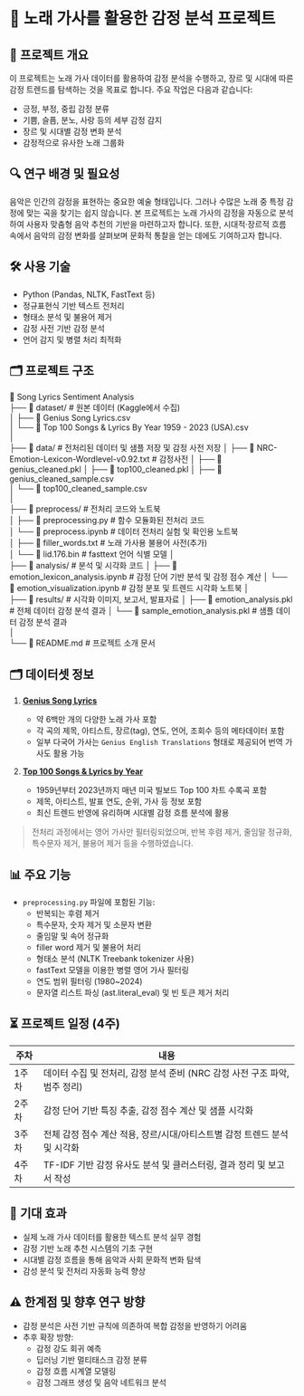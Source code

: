 # 🎵 노래 가사를 활용한 감정 분석 프로젝트

## 📌 프로젝트 개요

이 프로젝트는 노래 가사 데이터를 활용하여 감정 분석을 수행하고, 장르 및 시대에 따른 감정 트렌드를 탐색하는 것을 목표로 합니다. 주요 작업은 다음과 같습니다:

- 긍정, 부정, 중립 감정 분류
- 기쁨, 슬픔, 분노, 사랑 등의 세부 감정 감지
- 장르 및 시대별 감정 변화 분석
- 감정적으로 유사한 노래 그룹화

## 🔍 연구 배경 및 필요성

음악은 인간의 감정을 표현하는 중요한 예술 형태입니다. 그러나 수많은 노래 중 특정 감정에 맞는 곡을 찾기는 쉽지 않습니다. 본 프로젝트는 노래 가사의 감정을 자동으로 분석하여 사용자 맞춤형 음악 추천의 기반을 마련하고자 합니다. 또한, 시대적·장르적 흐름 속에서 음악의 감정 변화를 살펴보며 문화적 통찰을 얻는 데에도 기여하고자 합니다.

## 🛠️ 사용 기술

- Python (Pandas, NLTK, FastText 등)
- 정규표현식 기반 텍스트 전처리
- 형태소 분석 및 불용어 제거
- 감정 사전 기반 감정 분석
- 언어 감지 및 병렬 처리 최적화

## 🗂️ 프로젝트 구조

📁 Song Lyrics Sentiment Analysis  
├── 📂 dataset/                                       # 원본 데이터 (Kaggle에서 수집)  
│   ├── 📄 Genius Song Lyrics.csv  
│   └── 📄 Top 100 Songs & Lyrics By Year 1959 - 2023 (USA).csv  
│  
├── 📂 data/                                          # 전처리된 데이터 및 샘플 저장 및 감정 사전 저장
│   ├── 📄 NRC-Emotion-Lexicon-Wordlevel-v0.92.txt    # 감정사전
│   ├── 📄 genius_cleaned.pkl 
│   ├── 📄 top100_cleaned.pkl
│   ├── 📄 genius_cleaned_sample.csv  
│   └── 📄 top100_cleaned_sample.csv  
│  
├── 📂 preprocess/                                    # 전처리 코드와 노트북  
│   ├── 📄 preprocessing.py                           # 함수 모듈화된 전처리 코드  
│   └── 📄 preprocess.ipynb                           # 데이터 전처리 실험 및 확인용 노트북  
│   ├── 📄 filler_words.txt                           # 노래 가사용 불용어 사전(추가)  
│   └── 📄 lid.176.bin                                # fasttext 언어 식별 모델
│  
├── 📂 analysis/                                      # 분석 및 시각화 코드
│   ├── 📄 emotion_lexicon_analysis.ipynb             # 감정 단어 기반 분석 및 감정 점수 계산
│   └── 📄 emotion_visualization.ipynb                # 감정 분포 및 트렌드 시각화 노트북
│  
├── 📂 results/                                       # 시각화 이미지, 보고서, 발표자료 
│   ├── 📄 emotion_analysis.pkl                       # 전체 데이터 감정 분석 결과 
│   └── 📄 sample_emotion_analysis.pkl                # 샘플 데이터 감정 분석 결과  
│  
└── 📄 README.md                                      # 프로젝트 소개 문서

## 🗂️ 데이터셋 정보

1. [**Genius Song Lyrics**](https://www.kaggle.com/datasets/carlosgdcj/genius-song-lyrics-with-language-information)  
   - 약 6백만 개의 다양한 노래 가사 포함
   - 각 곡의 제목, 아티스트, 장르(tag), 연도, 언어, 조회수 등의 메타데이터 포함  
   - 일부 다국어 가사는 `Genius English Translations` 형태로 제공되어 번역 가사도 활용 가능

2. [**Top 100 Songs & Lyrics by Year**](https://www.kaggle.com/datasets/brianblakely/top-100-songs-and-lyrics-from-1959-to-2019)  
   - 1959년부터 2023년까지 매년 미국 빌보드 Top 100 차트 수록곡 포함  
   - 제목, 아티스트, 발표 연도, 순위, 가사 등 정보 포함  
   - 최신 트렌드 반영에 유리하며 시대별 감정 흐름 분석에 활용

> 전처리 과정에서는 영어 가사만 필터링되었으며, 반복 후렴 제거, 줄임말 정규화, 특수문자 제거, 불용어 제거 등을 수행하였습니다.

## 📊 주요 기능

- `preprocessing.py` 파일에 포함된 기능:
  - 반복되는 후렴 제거
  - 특수문자, 숫자 제거 및 소문자 변환
  - 줄임말 및 속어 정규화
  - filler word 제거 및 불용어 처리
  - 형태소 분석 (NLTK Treebank tokenizer 사용)
  - fastText 모델을 이용한 병렬 영어 가사 필터링
  - 연도 범위 필터링 (1980~2024)
  - 문자열 리스트 파싱 (ast.literal_eval) 및 빈 토큰 제거 처리

## ⏳ 프로젝트 일정 (4주)

| 주차  | 내용 |
|-------|------|
| 1주차 | 데이터 수집 및 전처리, 감정 분석 준비 (NRC 감정 사전 구조 파악, 범주 정리) |
| 2주차 | 감정 단어 기반 특징 추출, 감정 점수 계산 및 샘플 시각화 |
| 3주차 | 전체 감정 점수 계산 적용, 장르/시대/아티스트별 감정 트렌드 분석 및 시각화 |
| 4주차 | TF-IDF 기반 감정 유사도 분석 및 클러스터링, 결과 정리 및 보고서 작성 |

## 🎯 기대 효과

- 실제 노래 가사 데이터를 활용한 텍스트 분석 실무 경험
- 감정 기반 노래 추천 시스템의 기초 구현
- 시대별 감정 흐름을 통해 음악과 사회 문화적 변화 탐색
- 감성 분석 및 전처리 자동화 능력 향상

## ⚠️ 한계점 및 향후 연구 방향

- 감정 분석은 사전 기반 규칙에 의존하여 복합 감정을 반영하기 어려움
- 추후 확장 방향:
  - 감정 강도 회귀 예측
  - 딥러닝 기반 멀티태스크 감정 분류
  - 감정 흐름 시계열 모델링
  - 감정 그래프 생성 및 음악 네트워크 분석
